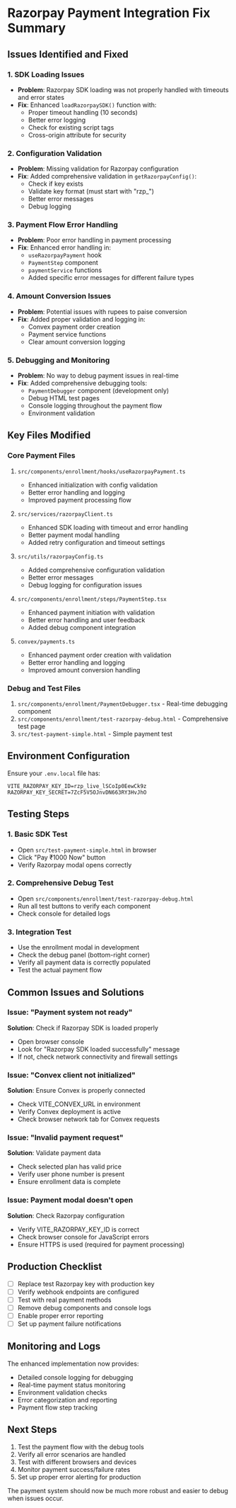 # Razorpay Payment Integration Fix Summary

## Issues Identified and Fixed

### 1. **SDK Loading Issues**
- **Problem**: Razorpay SDK loading was not properly handled with timeouts and error states
- **Fix**: Enhanced `loadRazorpaySDK()` function with:
  - Proper timeout handling (10 seconds)
  - Better error logging
  - Check for existing script tags
  - Cross-origin attribute for security

### 2. **Configuration Validation**
- **Problem**: Missing validation for Razorpay configuration
- **Fix**: Added comprehensive validation in `getRazorpayConfig()`:
  - Check if key exists
  - Validate key format (must start with "rzp_")
  - Better error messages
  - Debug logging

### 3. **Payment Flow Error Handling**
- **Problem**: Poor error handling in payment processing
- **Fix**: Enhanced error handling in:
  - `useRazorpayPayment` hook
  - `PaymentStep` component
  - `paymentService` functions
  - Added specific error messages for different failure types

### 4. **Amount Conversion Issues**
- **Problem**: Potential issues with rupees to paise conversion
- **Fix**: Added proper validation and logging in:
  - Convex payment order creation
  - Payment service functions
  - Clear amount conversion logging

### 5. **Debugging and Monitoring**
- **Problem**: No way to debug payment issues in real-time
- **Fix**: Added comprehensive debugging tools:
  - `PaymentDebugger` component (development only)
  - Debug HTML test pages
  - Console logging throughout the payment flow
  - Environment validation

## Key Files Modified

### Core Payment Files
1. `src/components/enrollment/hooks/useRazorpayPayment.ts`
   - Enhanced initialization with config validation
   - Better error handling and logging
   - Improved payment processing flow

2. `src/services/razorpayClient.ts`
   - Enhanced SDK loading with timeout and error handling
   - Better payment modal handling
   - Added retry configuration and timeout settings

3. `src/utils/razorpayConfig.ts`
   - Added comprehensive configuration validation
   - Better error messages
   - Debug logging for configuration issues

4. `src/components/enrollment/steps/PaymentStep.tsx`
   - Enhanced payment initiation with validation
   - Better error handling and user feedback
   - Added debug component integration

5. `convex/payments.ts`
   - Enhanced payment order creation with validation
   - Better error handling and logging
   - Improved amount conversion handling

### Debug and Test Files
1. `src/components/enrollment/PaymentDebugger.tsx` - Real-time debugging component
2. `src/components/enrollment/test-razorpay-debug.html` - Comprehensive test page
3. `src/test-payment-simple.html` - Simple payment test

## Environment Configuration

Ensure your `.env.local` file has:
```
VITE_RAZORPAY_KEY_ID=rzp_live_lSCoIp0EewCk9z
RAZORPAY_KEY_SECRET=7ZcF5V5OJnvDN663RY3HvJhO
```

## Testing Steps

### 1. **Basic SDK Test**
- Open `src/test-payment-simple.html` in browser
- Click "Pay ₹1000 Now" button
- Verify Razorpay modal opens correctly

### 2. **Comprehensive Debug Test**
- Open `src/components/enrollment/test-razorpay-debug.html`
- Run all test buttons to verify each component
- Check console for detailed logs

### 3. **Integration Test**
- Use the enrollment modal in development
- Check the debug panel (bottom-right corner)
- Verify all payment data is correctly populated
- Test the actual payment flow

## Common Issues and Solutions

### Issue: "Payment system not ready"
**Solution**: Check if Razorpay SDK is loaded properly
- Open browser console
- Look for "Razorpay SDK loaded successfully" message
- If not, check network connectivity and firewall settings

### Issue: "Convex client not initialized"
**Solution**: Ensure Convex is properly connected
- Check VITE_CONVEX_URL in environment
- Verify Convex deployment is active
- Check browser network tab for Convex requests

### Issue: "Invalid payment request"
**Solution**: Validate payment data
- Check selected plan has valid price
- Verify user phone number is present
- Ensure enrollment data is complete

### Issue: Payment modal doesn't open
**Solution**: Check Razorpay configuration
- Verify VITE_RAZORPAY_KEY_ID is correct
- Check browser console for JavaScript errors
- Ensure HTTPS is used (required for payment processing)

## Production Checklist

- [ ] Replace test Razorpay key with production key
- [ ] Verify webhook endpoints are configured
- [ ] Test with real payment methods
- [ ] Remove debug components and console logs
- [ ] Enable proper error reporting
- [ ] Set up payment failure notifications

## Monitoring and Logs

The enhanced implementation now provides:
- Detailed console logging for debugging
- Real-time payment status monitoring
- Environment validation checks
- Error categorization and reporting
- Payment flow step tracking

## Next Steps

1. Test the payment flow with the debug tools
2. Verify all error scenarios are handled
3. Test with different browsers and devices
4. Monitor payment success/failure rates
5. Set up proper error alerting for production

The payment system should now be much more robust and easier to debug when issues occur.